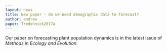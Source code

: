 ```yaml
---
layout: news
title: New paper - do we need demographic data to forecast?
author: andrew
paper: Tredennick2017a
---
```


Our paper on forecasting plant population dynamics is in the latest issue of *Methods in Ecology and Evolution*.
